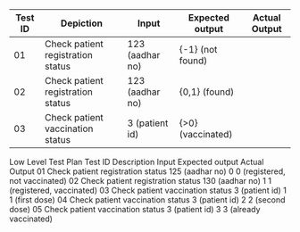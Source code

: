 ## 

| Test ID |	Depiction |	Input |	Expected output	| Actual Output |
| ------- | --------- | ----- | --------------- | ------------- |
| 01 |	Check patient registration status |	123 (aadhar no) |	{-1}	(not found)
| 02 |	Check patient registration status |	123 (aadhar no) |	{0,1}	(found)
| 03 |	Check patient vaccination status  | 3 (patient id)  |	{>0}	(vaccinated)
Low Level Test Plan
Test ID	Description	Input	Expected output	Actual Output
01	Check patient registration status	125 (aadhar no)	0	0 (registered, not vaccinated)
02	Check patient registration status	130 (aadhar no)	1	1 (registered, vaccinated)
03	Check patient vaccination status	3 (patient id)	1	1 (first dose)
04	Check patient vaccination status	3 (patient id)	2	2 (second dose)
05	Check patient vaccination status	3 (patient id)	3	3 (already vaccinated)

